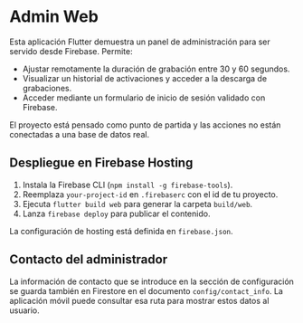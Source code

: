 # Admin Web
Esta aplicación Flutter demuestra un panel de administración para ser servido desde Firebase. Permite:

- Ajustar remotamente la duración de grabación entre 30 y 60 segundos.
- Visualizar un historial de activaciones y acceder a la descarga de grabaciones.
- Acceder mediante un formulario de inicio de sesión validado con Firebase.

El proyecto está pensado como punto de partida y las acciones no están conectadas a una base de datos real.
## Despliegue en Firebase Hosting

1. Instala la Firebase CLI (`npm install -g firebase-tools`).
2. Reemplaza `your-project-id` en `.firebaserc` con el id de tu proyecto.
3. Ejecuta `flutter build web` para generar la carpeta `build/web`.
4. Lanza `firebase deploy` para publicar el contenido.

La configuración de hosting está definida en `firebase.json`.

## Contacto del administrador

La información de contacto que se introduce en la sección de configuración se
guarda también en Firestore en el documento `config/contact_info`. La aplicación
móvil puede consultar esa ruta para mostrar estos datos al usuario.
